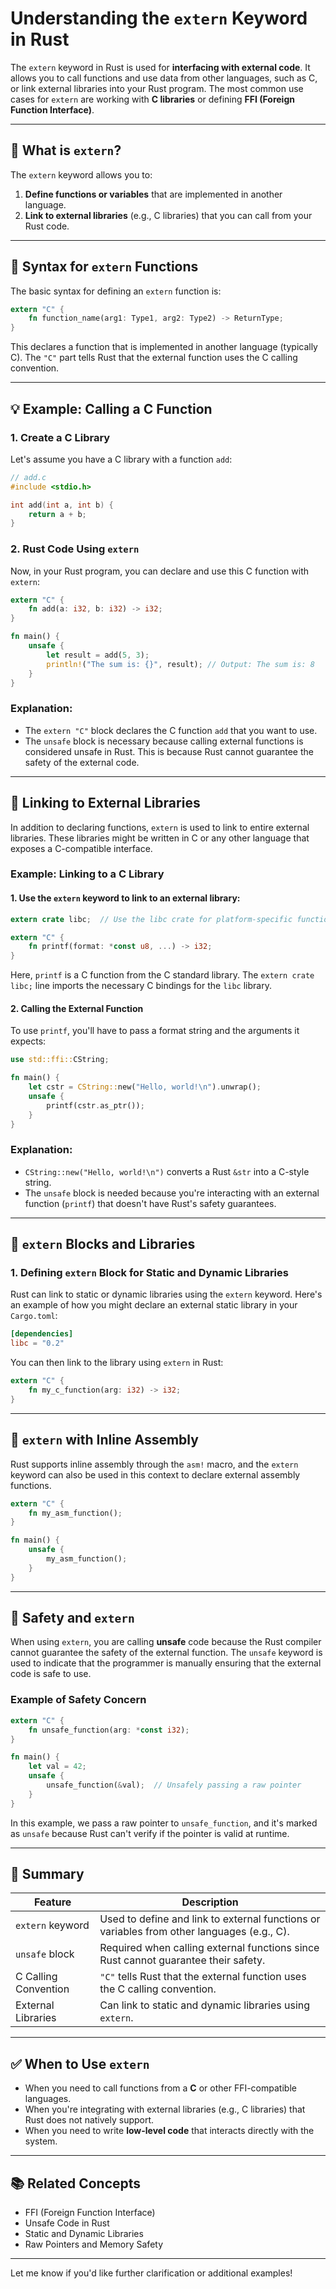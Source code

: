 # Understanding the `extern` Keyword in Rust

The `extern` keyword in Rust is used for **interfacing with external code**. It allows you to call functions and use data from other languages, such as C, or link external libraries into your Rust program. The most common use cases for `extern` are working with **C libraries** or defining **FFI (Foreign Function Interface)**.

---

## 🧠 What is `extern`?

The `extern` keyword allows you to:

1. **Define functions or variables** that are implemented in another language.
2. **Link to external libraries** (e.g., C libraries) that you can call from your Rust code.

---

## 🔄 Syntax for `extern` Functions

The basic syntax for defining an `extern` function is:

```rust
extern "C" {
    fn function_name(arg1: Type1, arg2: Type2) -> ReturnType;
}
```

This declares a function that is implemented in another language (typically C). The `"C"` part tells Rust that the external function uses the C calling convention.

---

## 💡 Example: Calling a C Function

### 1. Create a C Library

Let's assume you have a C library with a function `add`:

```c
// add.c
#include <stdio.h>

int add(int a, int b) {
    return a + b;
}
```

### 2. Rust Code Using `extern`

Now, in your Rust program, you can declare and use this C function with `extern`:

```rust
extern "C" {
    fn add(a: i32, b: i32) -> i32;
}

fn main() {
    unsafe {
        let result = add(5, 3);
        println!("The sum is: {}", result); // Output: The sum is: 8
    }
}
```

### Explanation:
- The `extern "C"` block declares the C function `add` that you want to use.
- The `unsafe` block is necessary because calling external functions is considered unsafe in Rust. This is because Rust cannot guarantee the safety of the external code.

---

## 🧳 Linking to External Libraries

In addition to declaring functions, `extern` is used to link to entire external libraries. These libraries might be written in C or any other language that exposes a C-compatible interface.

### Example: Linking to a C Library

#### 1. Use the `extern` keyword to link to an external library:

```rust
extern crate libc;  // Use the libc crate for platform-specific functionality

extern "C" {
    fn printf(format: *const u8, ...) -> i32;
}
```

Here, `printf` is a C function from the C standard library. The `extern crate libc;` line imports the necessary C bindings for the `libc` library.

#### 2. Calling the External Function

To use `printf`, you'll have to pass a format string and the arguments it expects:

```rust
use std::ffi::CString;

fn main() {
    let cstr = CString::new("Hello, world!\n").unwrap();
    unsafe {
        printf(cstr.as_ptr());
    }
}
```

### Explanation:
- `CString::new("Hello, world!\n")` converts a Rust `&str` into a C-style string.
- The `unsafe` block is needed because you're interacting with an external function (`printf`) that doesn't have Rust's safety guarantees.

---

## 🧳 `extern` Blocks and Libraries

### 1. Defining `extern` Block for Static and Dynamic Libraries

Rust can link to static or dynamic libraries using the `extern` keyword. Here's an example of how you might declare an external static library in your `Cargo.toml`:

```toml
[dependencies]
libc = "0.2"
```

You can then link to the library using `extern` in Rust:

```rust
extern "C" {
    fn my_c_function(arg: i32) -> i32;
}
```

---

## 🔧 `extern` with Inline Assembly

Rust supports inline assembly through the `asm!` macro, and the `extern` keyword can also be used in this context to declare external assembly functions.

```rust
extern "C" {
    fn my_asm_function();
}

fn main() {
    unsafe {
        my_asm_function();
    }
}
```

---

## 🛑 Safety and `extern`

When using `extern`, you are calling **unsafe** code because the Rust compiler cannot guarantee the safety of the external function. The `unsafe` keyword is used to indicate that the programmer is manually ensuring that the external code is safe to use.

### Example of Safety Concern

```rust
extern "C" {
    fn unsafe_function(arg: *const i32);
}

fn main() {
    let val = 42;
    unsafe {
        unsafe_function(&val);  // Unsafely passing a raw pointer
    }
}
```

In this example, we pass a raw pointer to `unsafe_function`, and it's marked as `unsafe` because Rust can't verify if the pointer is valid at runtime.

---

## 🧠 Summary

| Feature            | Description                                      |
|--------------------|--------------------------------------------------|
| `extern` keyword   | Used to define and link to external functions or variables from other languages (e.g., C). |
| `unsafe` block     | Required when calling external functions since Rust cannot guarantee their safety. |
| C Calling Convention | `"C"` tells Rust that the external function uses the C calling convention. |
| External Libraries | Can link to static and dynamic libraries using `extern`. |

---

## ✅ When to Use `extern`

- When you need to call functions from a **C** or other FFI-compatible languages.
- When you're integrating with external libraries (e.g., C libraries) that Rust does not natively support.
- When you need to write **low-level code** that interacts directly with the system.

---

## 📚 Related Concepts

- FFI (Foreign Function Interface)
- Unsafe Code in Rust
- Static and Dynamic Libraries
- Raw Pointers and Memory Safety

---

Let me know if you'd like further clarification or additional examples!
